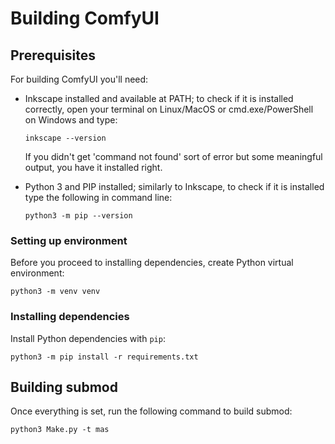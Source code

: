 # Building ComfyUI

## Prerequisites

For building ComfyUI you'll need:
* Inkscape installed and available at PATH; to check if it is installed
  correctly, open your terminal on Linux/MacOS or cmd.exe/PowerShell on Windows
  and type:

  ```shell
  inkscape --version
  ```

  If you didn't get 'command not found' sort of error but some meaningful
  output, you have it installed right.
* Python 3 and PIP installed; similarly to Inkscape, to check if it is installed
  type the following in command line:

  ```shell
  python3 -m pip --version
  ```

### Setting up environment

Before you proceed to installing dependencies, create Python virtual
environment:

```shell
python3 -m venv venv
```

### Installing dependencies

Install Python dependencies with `pip`:

```shell
python3 -m pip install -r requirements.txt
```

## Building submod

Once everything is set, run the following command to build submod:

```shell
python3 Make.py -t mas
```